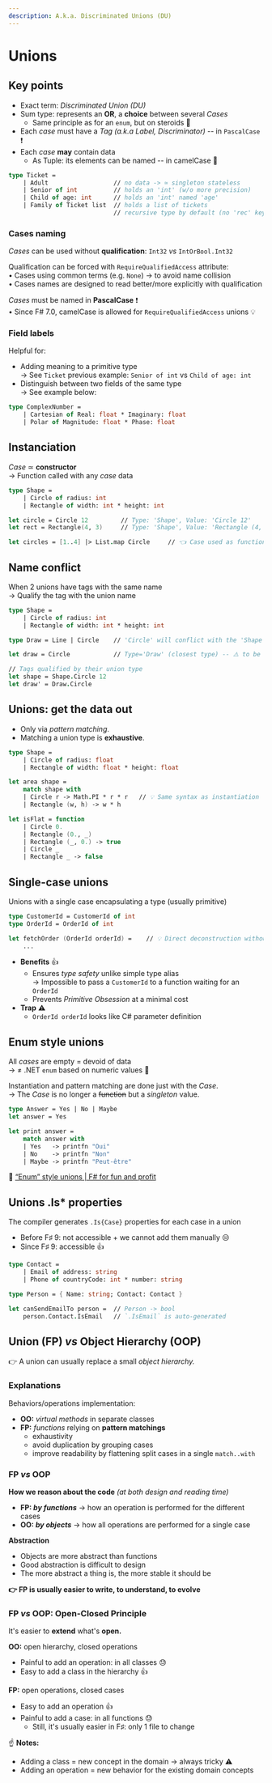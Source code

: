 ```yaml
---
description: A.k.a. Discriminated Unions (DU)
---
```


# Unions

## Key points

* Exact term: _Discriminated Union (DU)_
* Sum type: represents an **OR**, a **choice** between several _Cases_
  * Same principle as for an `enum`, but on steroids 💪
* Each _case_ must have a _Tag_ _(a.k.a Label, Discriminator)_ -- in `PascalCase` ❗
* Each _case_ **may** contain data
  * As Tuple: its elements can be named -- in camelCase 🙏

```fsharp
type Ticket =
    | Adult                  // no data -> ≃ singleton stateless
    | Senior of int          // holds an 'int' (w/o more precision)
    | Child of age: int      // holds an 'int' named 'age'
    | Family of Ticket list  // holds a list of tickets
                             // recursive type by default (no 'rec' keyword)
```

### Cases naming

_Cases_ can be used without **qualification**: `Int32` _vs_ `IntOrBool.Int32`

Qualification can be forced with `RequireQualifiedAccess` attribute:\
• Cases using common terms (e.g. `None`) → to avoid name collision\
• Cases names are designed to read better/more explicitly with qualification

_Cases_ must be named in **PascalCase** ❗\
• Since F# 7.0, camelCase is allowed for `RequireQualifiedAccess` unions 💡

### Field labels

Helpful for:

* Adding meaning to a primitive type\
  → See `Ticket` previous example: `Senior of int` vs `Child of age: int`
* Distinguish between two fields of the same type\
  → See example below:

```fsharp
type ComplexNumber =
    | Cartesian of Real: float * Imaginary: float
    | Polar of Magnitude: float * Phase: float
```

## Instanciation

_Case_ ≃ **constructor**\
→ Function called with any _case_ data

```fsharp
type Shape =
    | Circle of radius: int
    | Rectangle of width: int * height: int

let circle = Circle 12         // Type: 'Shape', Value: 'Circle 12'
let rect = Rectangle(4, 3)     // Type: 'Shape', Value: 'Rectangle (4, 3)'

let circles = [1..4] |> List.map Circle     // 👈 Case used as function
```

## Name conflict

When 2 unions have tags with the same name\
→ Qualify the tag with the union name

```fsharp
type Shape =
    | Circle of radius: int
    | Rectangle of width: int * height: int

type Draw = Line | Circle    // 'Circle' will conflict with the 'Shape' tag

let draw = Circle            // Type='Draw' (closest type) -- ⚠️ to be avoided as ambiguous

// Tags qualified by their union type
let shape = Shape.Circle 12
let draw' = Draw.Circle
```

## Unions: get the data out

* Only via _pattern matching_.
* Matching a union type is **exhaustive**.

```fsharp
type Shape =
    | Circle of radius: float
    | Rectangle of width: float * height: float

let area shape =
    match shape with
    | Circle r -> Math.PI * r * r   // 💡 Same syntax as instantiation
    | Rectangle (w, h) -> w * h

let isFlat = function
    | Circle 0.
    | Rectangle (0., _)
    | Rectangle (_, 0.) -> true
    | Circle _
    | Rectangle _ -> false
```

## Single-case unions

Unions with a single case encapsulating a type (usually primitive)

```fsharp
type CustomerId = CustomerId of int
type OrderId = OrderId of int

let fetchOrder (OrderId orderId) =    // 💡 Direct deconstruction without 'match' expression
    ...
```

* **Benefits** 👍
  * Ensures _type safety_ unlike simple type alias\
    &#x20;    → Impossible to pass a `CustomerId` to a function waiting for an `OrderId`
  * Prevents _Primitive Obsession_ at a minimal cost
* **Trap** ⚠️
  * `OrderId orderId` looks like C# parameter definition

## Enum style unions

All _cases_ are empty = devoid of data\
→ ≠ .NET `enum` based on numeric values 📍

Instantiation and pattern matching are done just with the _Case_.\
→ The _Case_ is no longer a ~~function~~ but a _singleton_ value.

```fsharp
type Answer = Yes | No | Maybe
let answer = Yes

let print answer =
    match answer with
    | Yes   -> printfn "Oui"
    | No    -> printfn "Non"
    | Maybe -> printfn "Peut-être"
```

🔗 [“Enum” style unions | F# for fun and profit](https://fsharpforfunandprofit.com/posts/fsharp-decompiled/#enum-style-unions)

## Unions .Is\* properties

The compiler generates `.Is{Case}` properties for each case in a union

* Before F♯ 9: not accessible + we cannot add them manually 😒
* Since F♯ 9: accessible 👍

```fsharp
type Contact =
    | Email of address: string
    | Phone of countryCode: int * number: string

type Person = { Name: string; Contact: Contact }

let canSendEmailTo person =  // Person -> bool
    person.Contact.IsEmail   // `.IsEmail` is auto-generated
```

## Union (FP) _vs_ Object Hierarchy (OOP)

👉 A union can usually replace a small _object hierarchy._

### Explanations

Behaviors/operations implementation:

* **OO:** _virtual methods_ in separate classes
* **FP:** _functions_ relying on **pattern matchings**
  * exhaustivity
  * avoid duplication by grouping cases
  * improve readability by flattening split cases in a single `match..with`

### FP _vs_ OOP

**How we reason about the code** _(at both design and reading time)_

* **FP:&#x20;**_**by functions**_ → how an operation is performed for the different cases
* **OO:&#x20;**_**by objects**_ → how all operations are performed for a single case

**Abstraction**

* Objects are more abstract than functions
* Good abstraction is difficult to design
* The more abstract a thing is, the more stable it should be

**👉 FP is usually easier to write, to understand, to evolve**

### FP _vs_ OOP: Open-Closed Principle

It's easier to **extend** what's **open.**

**OO:** open hierarchy, closed operations

* Painful to add an operation: in all classes 😓
* Easy to add a class in the hierarchy 👍

**FP:** open operations, closed cases

* Easy to add an operation 👍
* Painful to add a case: in all functions 😓
  * Still, it's usually easier in F♯: only 1 file to change

☝️ **Notes:**

* Adding a class = new concept in the domain → always tricky ⚠️
* Adding an operation = new behavior for the existing domain concepts
